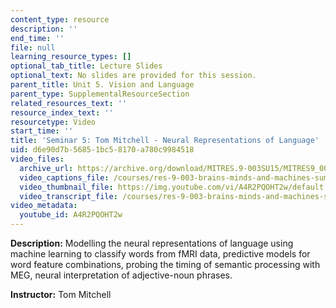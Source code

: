 ```yaml
---
content_type: resource
description: ''
end_time: ''
file: null
learning_resource_types: []
optional_tab_title: Lecture Slides
optional_text: No slides are provided for this session.
parent_title: Unit 5. Vision and Language
parent_type: SupplementalResourceSection
related_resources_text: ''
resource_index_text: ''
resourcetype: Video
start_time: ''
title: 'Seminar 5: Tom Mitchell - Neural Representations of Language'
uid: d6e90d7b-5685-1bc5-8170-a780c9984518
video_files:
  archive_url: https://archive.org/download/MITRES.9-003SU15/MITRES9_003SU15_Seminar_5_300k.mp4
  video_captions_file: /courses/res-9-003-brains-minds-and-machines-summer-course-summer-2015/66328dc743b652f2b47850c069a230ea_A4R2PQOHT2w.vtt
  video_thumbnail_file: https://img.youtube.com/vi/A4R2PQOHT2w/default.jpg
  video_transcript_file: /courses/res-9-003-brains-minds-and-machines-summer-course-summer-2015/7368c7faa6324bcc3126ee48f904d722_A4R2PQOHT2w.pdf
video_metadata:
  youtube_id: A4R2PQOHT2w
---
```


**Description:** Modelling the neural representations of language using machine learning to classify words from fMRI data, predictive models for word feature combinations, probing the timing of semantic processing with MEG, neural interpretation of adjective-noun phrases.

**Instructor:** Tom Mitchell